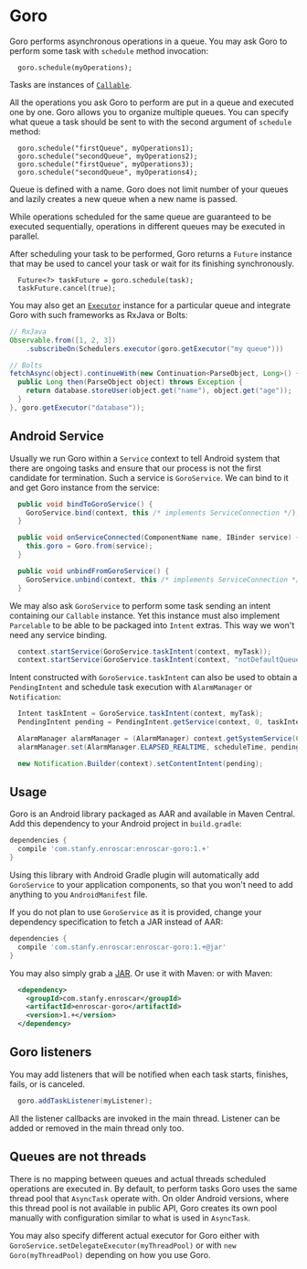 Goro
====

Goro performs asynchronous operations in a queue.
You may ask Goro to perform some task with `schedule` method invocation:
```
  goro.schedule(myOperations);
```

Tasks are instances of [`Callable`](https://developer.android.com/reference/java/util/concurrent/Callable.html).

All the operations you ask Goro to perform are put in a queue and executed one by one.
Goro allows you to organize multiple queues. You can specify what queue a task should be sent to
with the second argument of `schedule` method:
```
  goro.schedule("firstQueue", myOperations1);
  goro.schedule("secondQueue", myOperations2);
  goro.schedule("firstQueue", myOperations3);
  goro.schedule("secondQueue", myOperations4);
```

Queue is defined with a name. Goro does not limit number of your queues and lazily creates a new
queue when a new name is passed.

While operations scheduled for the same queue are guaranteed to be executed sequentially,
operations in different queues may be executed in parallel.

After scheduling your task to be performed, Goro returns a `Future` instance that may be used
to cancel your task or wait for its finishing synchronously.

```
  Future<?> taskFuture = goro.schedule(task);
  taskFuture.cancel(true);
```

You may also get an
[`Executor`](https://developer.android.com/reference/java/util/concurrent/Executor.html) instance
for a particular queue and integrate Goro with such frameworks as RxJava or Bolts:
```java
// RxJava
Observable.from([1, 2, 3])
    .subscribeOn(Schedulers.executor(goro.getExecutor("my queue")))

// Bolts
fetchAsync(object).continueWith(new Continuation<ParseObject, Long>() {
  public Long then(ParseObject object) throws Exception {
    return database.storeUser(object.get("name"), object.get("age"));
  }
}, goro.getExecutor("database"));
```

Android Service
---------------

Usually we run Goro within a `Service` context to tell Android system that there are ongoing tasks
and ensure that our process is not the first candidate for termination.
Such a service is `GoroService`. We can bind to it and get Goro instance from the service:

```java
  public void bindToGoroService() {
    GoroService.bind(context, this /* implements ServiceConnection */);
  }

  public void onServiceConnected(ComponentName name, IBinder service) {
    this.goro = Goro.from(service);
  }

  public void unbindFromGoroService() {
    GoroService.unbind(context, this /* implements ServiceConnection */);
  }
```

We may also ask `GoroService` to perform some task sending an intent containing our `Callable`
instance. Yet this instance must also implement `Parcelable` to be able to be packaged into
`Intent` extras. This way we won't need any service binding.

```java
  context.startService(GoroService.taskIntent(context, myTask));
  context.startService(GoroService.taskIntent(context, "notDefaultQueue", myTask2));
```

Intent constructed with `GoroService.taskIntent` can also be used to obtain a `PendingIntent`
and schedule task execution with `AlarmManager` or `Notification`:
```java
  Intent taskIntent = GoroService.taskIntent(context, myTask);
  PendingIntent pending = PendingIntent.getService(context, 0, taskIntent, 0);

  AlarmManager alarmManager = (AlarmManager) context.getSystemService(Context.ALARM_SERVICE);
  alarmManager.set(AlarmManager.ELAPSED_REALTIME, scheduleTime, pending);

  new Notification.Builder(context).setContentIntent(pending);
```

Usage
-----

Goro is an Android library packaged as AAR and available in Maven Central.
Add this dependency to your Android project in `build.gradle`:
```groovy
dependencies {
  compile 'com.stanfy.enroscar:enroscar-goro:1.+'
}
```

Using this library with Android Gradle plugin will automatically add `GoroService` to your
application components, so that you won't need to add anything to you `AndroidManifest` file.

If you do not plan to use `GoroService` as it is provided, change your dependency specification
to fetch a JAR instead of AAR:
```groovy
dependencies {
  compile 'com.stanfy.enroscar:enroscar-goro:1.+@jar'
}
```

You may also simply grab a [JAR](http://repository.sonatype.org/service/local/artifact/maven/redirect?r=central-proxy&g=com.stanfy.enroscar&a=enroscar-goro&v=LATEST&e=jar).
Or use it with Maven:
or with Maven:
```xml
  <dependency>
    <groupId>com.stanfy.enroscar</groupId>
    <artifactId>enroscar-goro</artifactId>
    <version>1.+</version>
  </dependency>
```


Goro listeners
--------------
You may add listeners that will be notified when each task starts, finishes, fails,
or is canceled.
```java
  goro.addTaskListener(myListener);
```

All the listener callbacks are invoked in the main thread. Listener can be added or removed in
the main thread only too.


Queues are not threads
----------------------
There is no mapping between queues and actual threads scheduled operations are executed in.
By default, to perform tasks Goro uses the same thread pool that `AsyncTask` operate with.
On older Android versions, where this thread pool is not available in public API, Goro creates its
own pool manually with configuration similar to what is used in `AsyncTask`.

You may also specify different actual executor for Goro either with
`GoroService.setDelegateExecutor(myThreadPool)` or with `new Goro(myThreadPool)` depending on how
you use Goro.
